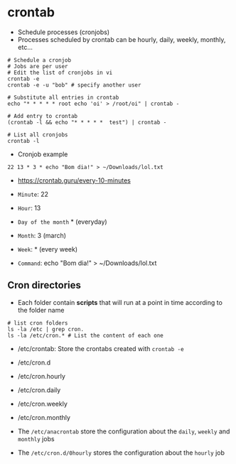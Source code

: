 # crontab

- Schedule processes (cronjobs)
- Processes scheduled by crontab can be hourly, daily, weekly, monthly, etc...

```shell
# Schedule a cronjob
# Jobs are per user
# Edit the list of cronjobs in vi
crontab -e
crontab -e -u "bob" # specify another user

# Substitute all entries in crontab
echo "* * * * * root echo 'oi' > /root/oi" | crontab -

# Add entry to crontab
(crontab -l && echo "* * * * *  test") | crontab -

# List all cronjobs
crontab -l
```

- Cronjob example

```vi
22 13 * 3 * echo "Bom dia!" > ~/Downloads/lol.txt
```

- <https://crontab.guru/every-10-minutes>

- `Minute`: 22
- `Hour`: 13
- `Day of the month` \* (everyday)
- `Month`: 3 (march)
- `Week`: \* (every week)
- `Command`: echo "Bom dia!" > ~/Downloads/lol.txt

## Cron directories

- Each folder contain **scripts** that will run at a point in time according to the folder name

```shell
# list cron folders
ls -la /etc | grep cron.
ls -la /etc/cron.* # List the content of each one
```

- /etc/crontab: Store the crontabs created with `crontab -e`
- /etc/cron.d
- /etc/cron.hourly
- /etc/cron.daily
- /etc/cron.weekly
- /etc/cron.monthly

- The `/etc/anacrontab` store the configuration about the `daily`, `weekly` and `monthly` jobs
- The `/etc/cron.d/0hourly` stores the configuration about the `hourly` job
